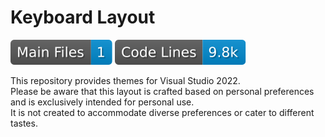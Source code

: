 # Keyboard Layout
[![Total of Files](https://raw.githubusercontent.com/thewerthon/VisualStudioThemes/badges/files.svg)](./README.md)
[![Lines of Code](https://raw.githubusercontent.com/thewerthon/VisualStudioThemes/badges/lines.svg)](./README.md)

This repository provides themes for Visual Studio 2022.<br/>
Please be aware that this layout is crafted based on personal preferences and is exclusively intended for personal use.<br/>
It is not created to accommodate diverse preferences or cater to different tastes.